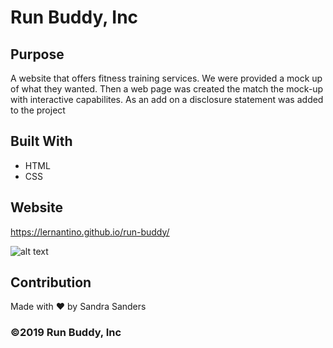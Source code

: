# Run Buddy, Inc

## Purpose
A website that offers fitness training services. We were provided a mock up of what they wanted. Then a web page was created the match the mock-up with interactive capabilites. As an add on a disclosure statement was added to the project

## Built With
* HTML
* CSS

## Website
https://lernantino.github.io/run-buddy/

![alt text](assets/images/Screenshot11540.png)
## Contribution
Made with ❤️ by Sandra Sanders

### ©️2019 Run Buddy, Inc 

